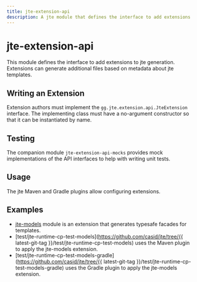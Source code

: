 ```yaml
---
title: jte-extension-api
description: A jte module that defines the interface to add extensions to jte generation. 
---
```


# jte-extension-api

This module defines the interface to add extensions to jte generation. Extensions can generate additional files based on metadata about jte templates.

## Writing an Extension

Extension authors must implement the `gg.jte.extension.api.JteExtension` interface.
The implementing class must have a no-argument constructor so that it can be instantiated by name.

## Testing

The companion module `jte-extension-api-mocks` provides mock implementations of the API interfaces to help with writing unit tests.

## Usage

The jte Maven and Gradle plugins allow configuring extensions.

## Examples

* [jte-models](jte-models.md) module is an extension that generates typesafe facades for templates.
* [test/jte-runtime-cp-test-models](https://github.com/casid/jte/tree/{{ latest-git-tag }}/test/jte-runtime-cp-test-models) uses the Maven plugin to apply the jte-models extension.
* [test/jte-runtime-cp-test-models-gradle](https://github.com/casid/jte/tree/{{ latest-git-tag }}/test/jte-runtime-cp-test-models-gradle) uses the Gradle plugin to apply the jte-models extension.